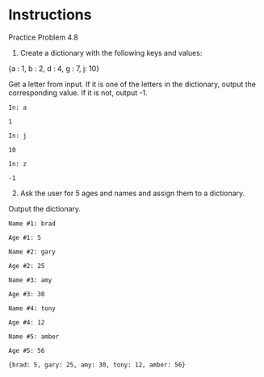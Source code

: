 # Instructions  

Practice Problem 4.8

1. Create a dictionary with the following keys and values:

{a : 1, b : 2, d : 4, g : 7, j: 10}

Get a letter from input.  If it is one of the letters in the dictionary, output the corresponding value.  If it is not, output -1.

```
In: a
```

```
1
```

```
In: j
```

```
10
```

```
In: z
```

```
-1
```

2. Ask the user for 5 ages and names and assign them to a dictionary.

Output the dictionary.

```
Name #1: brad
```

```
Age #1: 5
```

```
Name #2: gary
```

```
Age #2: 25
```

```
Name #3: amy
```

```
Age #3: 30
```

```
Name #4: tony
```

```
Age #4: 12
```

```
Name #5: amber
```

```
Age #5: 56
```

```
{brad: 5, gary: 25, amy: 30, tony: 12, amber: 56}
```

